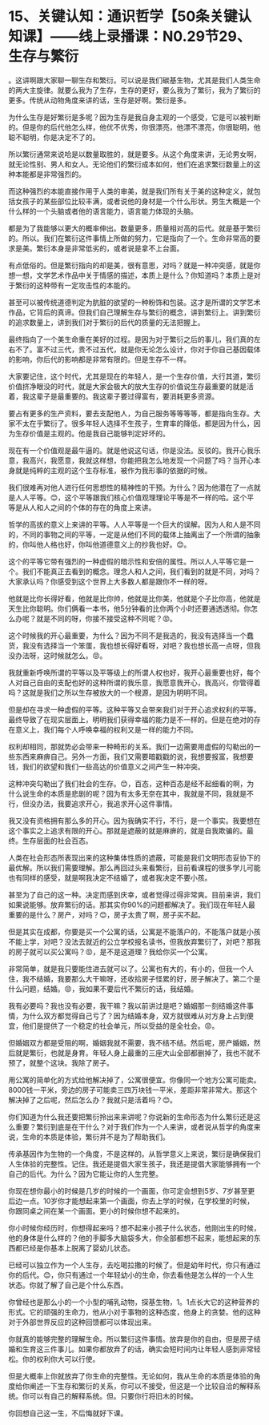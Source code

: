 # 15、关键认知：通识哲学【50条关键认知课】——线上录播课：N0.29节29、生存与繁衍

。这讲啊跟大家聊一聊生存和繁衍。可以说是我们碳基生物，尤其是我们人类生命的两大主旋律。就要么我为了生存，生存的更好，要么我为了繁衍，我为了繁衍的更多。传统从动物角度来讲的话，生存是好啊。繁衍是多。

为什么生存是好繁衍是多呢？因为生存是我自身主观的一个感受，它是可以被判断的。但是你的后代他怎么样，他优不优秀，你很漂亮，他漂不漂亮，你很聪明，他聪不聪明，你是决定不了的。

所以繁衍通常来说哈是以数量取胜的，就是要多。从这个角度来讲，无论男女啊，就无论性别、男人和女人。无论他们的繁衍成本如何，他们在追求繁衍数量上的这种本能都是非常强烈的。

而这种强烈的本能直接作用于人类的审美，就是我们所有关于美的这种定义，就包括女孩子的某些部位比较丰满，或者说他的身材是一个什么形状。男生大概是一个什么样的一个头脑或者他的语言能力，语言能力体现的头脑。

都是为了我能够以更大的概率伸出。数量更多，质量相对高的后代。就是基于繁衍的。所以。我们在繁衍这件事情上所做的努力，它是指向了一个。生命非常高的要求是美。繁衍本身是非常低劣的，或者说是拿不上台面。

有点低俗的。但是繁衍指向的却是美，很有意思，对吗？就是一种冲突感，就是你想一想，文学艺术作品中关于情感的描述，本质上是什么？你知道吗？本质上是对于繁衍的这种带有一定攻击性的本能的。

甚至可以被传统道德判定为肮脏的欲望的一种粉饰和包装。这才是所谓的文学艺术作品，它背后的真谛。但我们自己理解生存与繁衍的概念，讲到繁衍上。讲到繁衍的追求数量上，讲到我们对于繁衍的后代的质量的无法把握上。

最终指向了一个美生命重在美好的过程。是因为对于繁衍之后的事儿，我们真的左右不了。富不过三代，贵不过五代，就是你无论怎么设计，你对于你自己基因载体的影响，你后代的影响都是非常有限的。但是生存不一样。

大家要记住，这个时代，尤其是现在的年轻人，是一个生存价值，大行其道，繁衍价值挤净眼没的时代，就是大家会极大的放大生存的价值说生存最重要的就是活着，我这辈子是最重要的。我这辈子要过得富有，要消耗更多资源。

要占有更多的生产资料，要去支配他人，为自己服务等等等等，都是指向生存。大家不太在乎繁衍了。很多年轻人选择不生孩子，生育率的降低，都是因为什么，因为生存价值是主观的。他是我自己能够判定好坏的。

现在有一个价值观是最牛逼的。就是他说这句话，你是没法。反驳的。我开心我乐意，我高兴，我愿意，我就这样想，你能把我怎么地发现一个问题了吗？当开心本身就是纯粹的主观的这个生存标准，被作为我形事的依据的时候。

我们很难再对他人进行任何思想性的精神性的干预。为什么？因为他潜在了一点就是人人平等。😊，这个平等跟我们核心价值观理理论平等是不一样的哈。这个平等是从人和人之间的个体的存在的角度上来讲。

哲学的高拔的意义上来讲的平等。人人平等是一个巨大的误解。因为人和人是不同的，不同的事物之间的平等，一定是从他们不同的载体上抽离出了一个所谓的抽象的，你叫他人格也好，你叫他道德意义上的抄我也好。😊。

这个的平等它带有强烈的一种虚假的暗示性和安倍的属性。所以人人平等它是一个。我们不能真正去看到的概念。理念人和人之间，我们看到的就是不同，对吗？大家承认吗？你感受到这个世界上大多数人都是跟你不一样的呀。

他就是比你长得好看，他就是比你帅，他就是比你美，他就是个子比你高，他就是天生比你聪明。你们俩看一本书，他5分钟看的比你两个小时还要通透透彻。你怎么办呢？就是不同的呀，你接不接受这种不同呢？😡。

这个时候我的开心最重要，为什么？因为不同不是我选的，我没有选择当一个蠢货，我没有选择当一个笨蛋，我也想长得好看呀，对吧？我也想长高一点呀，但我没办法呀，这时候就怎么。😡。

我就重新呼唤所谓的平等以及平等级上的所谓人权也好，我开心最重要也好，每个人对自己自由的支配也好的这种所谓的我乐意，我愿意我开心，我高兴，你管得着吗？这就是我们之所以生存被放大的一个根源，是因为明明不同。

但是却在寻求一种虚假的平等。这种平等又会带来我们对于开心追求权利的平等。最终导致了在现实层面上，明明我们获得幸福的能力是不一样的。但是在绝对的存在意义上，我们每个人呼唤幸福的权利又是一样的能力不同。

权利却相同，那就势必会带来一种畸形的关系。我们一边需要用虚假的勾勒出的一些东西来麻痹自己。另外一方面，我们又需要暗戳戳的说，我想要报富，我想要钱，我们的欲望和我们一些高达的价值意义之间产生一种冲突。

这种冲突勾勒出了我们社会的生存。😊，百态，这种百态是经不起细看的啊，为什么说生命的本质是悲剧的呢？因为有太多无奈在其中，我就是不同，我就是不行，但没办法，我要追求开心，我追求开心这件事情。

我又没有资格拥有那么多的开心。因为我确实不行，不行，是一个事实。我要想在这个事实之上追求有限的开心。那就是遮蔽的就是麻痹的，就是自我欺骗的。最终。生存层面的社会百态。

人类在社会形态所表现出来的这种集体性质的遮蔽，可能是我们文明形态妥协下的最优解。所以我们需要理解。那么再回过头来看繁衍，目前看课程的很多学儿可能也有同样的感受，就是啊我决定不结婚了，或者我决定不要小孩。

甚至为了自己的这一种。决定而感到庆幸，或者觉得过得非常爽。目前来讲，我们如果说能够。放弃繁衍的话。那其实你90%的问题都解决了。我们现在年轻人最重要的是什么？房产，对吗？😊，房子太贵了啊，房子买不起。

但是其实在成都，你要是买一个公寓的话，公寓是不能落户的，不能落户就是小孩不能上学，对吧？没法去就近的公立学校报名读书，但我放弃繁衍了，对吧？那我的房子就可以买公寓吗？😡，是不是这道理？我给你买一个公寓。

非常简单，就是我只要能住进去就可以了。公寓也有大的，有小的，但我一个人住，我不结婚，我要那么大干嘛呀，还收拾房子怪累的好，房子解决了。第二个是什么问题，结婚。😡，我如果不要后代不繁衍的话，我结婚。

我有必要吗？我也没有必要，我干嘛？我以前讲过是吧？婚姻那一刻结婚这件事情，为什么双方都觉得自己亏了？因为结婚本身，双方就很难从对方身上占到便宜，他们是提供了一个稳定的社会单元，所以受益的是全社会。😡。

但婚姻双方都是受阻的啊，婚姻我就不需要，我不结不结。然后呢，房产婚姻，然后就是繁衍，也就是身育。年轻人身上最重的三座大山全部都删掉了，我也不就不预了，就整个这块。我除了房子。

用公寓的简单化的方式给他解决掉了，公寓很便宜。你像同一个地方公寓可能卖。8000钱一平米，旁边的房子可能卖三四万块钱一平米，差距非常非常大。那这个解决掉了之后呢，然后怎么办？我就只是活着吗？😊。

你们知道为什么我还要把繁衍拎出来来讲呢？你说新的生命形态为什么繁衍还是这么重要？繁衍到底是在干什么？对于我们作为一个人来讲，或者说从哲学的角度来说，生命的本质是体验，繁衍并不是为了帮助我们。

传承基因作为生物的一个角度，不是这样的。从哲学意义上来说，繁衍是确保我们人生体验的完整性。记住。我还是提倡大家生孩子，我还是提倡大家能够拥有一个自己的后代。为什么？因为它能让你的人生完整。

你现在想你最小的时候是几岁的时候的一个画面，你可定会想到5岁、7岁甚至更后边一点。10岁你才能想起来第一个画面，你去上学的时候，在学校里的时候，你跟同桌之间在某一个画面。更小的时候你想不起来的。

你小时候你经历时，你想得起来吗？想不起来小孩子什么状态，他刚出生的时候，他的身体是什么样的？他的手脚多大脑袋多大，你全部都想不起来，能想起来的东西都已经是你基本上脱离了婴幼儿状态。

已经可以独立作为一个人生存，去吃喝拉撒的时候了。但是幼年时代，你只有通过你的后代。😊，你只有通过一个年轻幼小的生命，你去看他是怎么样的一个人生状态。你就了解了自己是个什么东西。

你曾经也是那么小的一个小型的哺乳动物，探基生物，1。1点长大它的这种营养的形式。它的顽强的生命力，他从小对于事物的这种态度，他身上的贪婪。他的这种对于外部世界反应的这种回馈都可以体现出来。

你就真的能够完整的理解生命。所以繁衍这件事情。放弃是你的自由，但是房子结婚和生育这三件事儿。如果你都放弃了的话，确实会短时间内让年轻人感到非常轻松。你的权利你大可以行使。

但是大概率上你就放弃了你生命的完整性。无论如何，我从生命的本质是体验的角度给你阐述一下生存和繁衍的关系，你可以不接受，但这是一个比较自洽的解释系统。你可以有自己的解释系统。但。只要你行将旧木的时候。

你回想自己这一生，不后悔就好下课。
